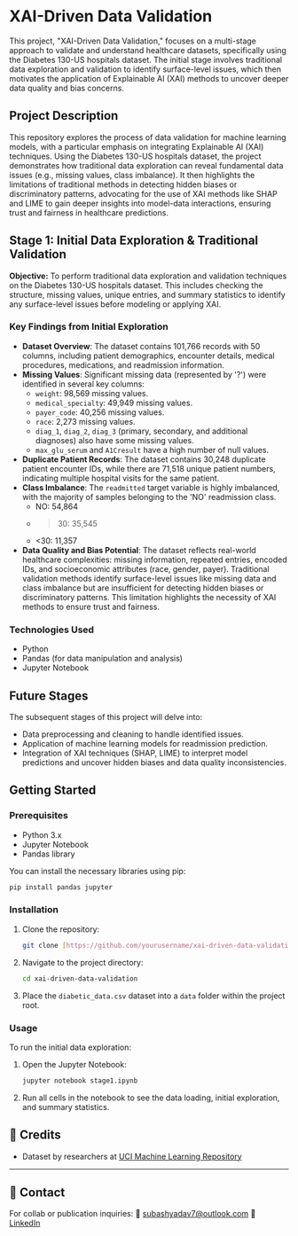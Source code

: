 # XAI-Driven Data Validation

This project, "XAI-Driven Data Validation," focuses on a multi-stage approach to validate and understand healthcare datasets, specifically using the Diabetes 130-US hospitals dataset. The initial stage involves traditional data exploration and validation to identify surface-level issues, which then motivates the application of Explainable AI (XAI) methods to uncover deeper data quality and bias concerns.

## Project Description

This repository explores the process of data validation for machine learning models, with a particular emphasis on integrating Explainable AI (XAI) techniques. Using the Diabetes 130-US hospitals dataset, the project demonstrates how traditional data exploration can reveal fundamental data issues (e.g., missing values, class imbalance). It then highlights the limitations of traditional methods in detecting hidden biases or discriminatory patterns, advocating for the use of XAI methods like SHAP and LIME to gain deeper insights into model-data interactions, ensuring trust and fairness in healthcare predictions.

## Stage 1: Initial Data Exploration & Traditional Validation

**Objective:**
To perform traditional data exploration and validation techniques on the Diabetes 130-US hospitals dataset. This includes checking the structure, missing values, unique entries, and summary statistics to identify any surface-level issues before modeling or applying XAI.

### Key Findings from Initial Exploration

* **Dataset Overview**: The dataset contains 101,766 records with 50 columns, including patient demographics, encounter details, medical procedures, medications, and readmission information.
* **Missing Values**: Significant missing data (represented by '?') were identified in several key columns:
    * `weight`: 98,569 missing values.
    * `medical_specialty`: 49,949 missing values.
    * `payer_code`: 40,256 missing values.
    * `race`: 2,273 missing values.
    * `diag_1`, `diag_2`, `diag_3` (primary, secondary, and additional diagnoses) also have some missing values.
    * `max_glu_serum` and `A1Cresult` have a high number of null values.
* **Duplicate Patient Records**: The dataset contains 30,248 duplicate patient encounter IDs, while there are 71,518 unique patient numbers, indicating multiple hospital visits for the same patient.
* **Class Imbalance**: The `readmitted` target variable is highly imbalanced, with the majority of samples belonging to the 'NO' readmission class.
    * NO: 54,864
    * >30: 35,545
    * <30: 11,357
* **Data Quality and Bias Potential**: The dataset reflects real-world healthcare complexities: missing information, repeated entries, encoded IDs, and socioeconomic attributes (race, gender, payer). Traditional validation methods identify surface-level issues like missing data and class imbalance but are insufficient for detecting hidden biases or discriminatory patterns. This limitation highlights the necessity of XAI methods to ensure trust and fairness.

### Technologies Used

* Python
* Pandas (for data manipulation and analysis)
* Jupyter Notebook

## Future Stages

The subsequent stages of this project will delve into:
* Data preprocessing and cleaning to handle identified issues.
* Application of machine learning models for readmission prediction.
* Integration of XAI techniques (SHAP, LIME) to interpret model predictions and uncover hidden biases and data quality inconsistencies.

## Getting Started

### Prerequisites

* Python 3.x
* Jupyter Notebook
* Pandas library

You can install the necessary libraries using pip:
```bash
pip install pandas jupyter

```

### Installation

1.  Clone the repository:
    ```bash
    git clone [https://github.com/yourusername/xai-driven-data-validation.git](https://github.com/yourusername/xai-driven-data-validation.git)
    ```
2.  Navigate to the project directory:
    ```bash
    cd xai-driven-data-validation
    ```
3.  Place the `diabetic_data.csv` dataset into a `data` folder within the project root.

### Usage

To run the initial data exploration:

1.  Open the Jupyter Notebook:
    ```bash
    jupyter notebook stage1.ipynb
    ```
2.  Run all cells in the notebook to see the data loading, initial exploration, and summary statistics.


## 🙌 Credits
- Dataset by researchers at [UCI Machine Learning Repository](https://archive.ics.uci.edu/dataset/296/diabetes+130-us+hospitals+for+years+1999-2008)

---

## 💬 Contact

For collab or publication inquiries:
📧 subashyadav7@outlook.com
🔗 [LinkedIn](https://www.linkedin.com/in/mathachew7)
